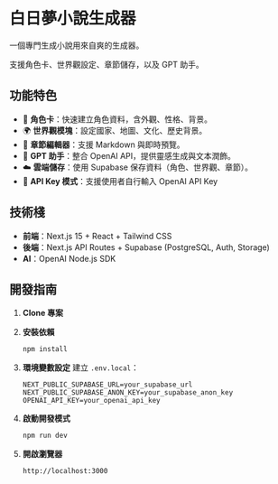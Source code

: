 # 白日夢小說生成器

一個專門生成小說用來自爽的生成器。

支援角色卡、世界觀設定、章節儲存，以及 GPT 助手。

## 功能特色

* 📇 **角色卡**：快速建立角色資料，含外觀、性格、背景。
* 🌍 **世界觀模塊**：設定國家、地圖、文化、歷史背景。
* 📖 **章節編輯器**：支援 Markdown 與即時預覽。
* 🤖 **GPT 助手**：整合 OpenAI API，提供靈感生成與文本潤飾。
* ☁️ **雲端儲存**：使用 Supabase 保存資料（角色、世界觀、章節）。
* 🔑 **API Key 模式**：支援使用者自行輸入 OpenAI API Key 

## 技術棧

* **前端**：Next.js 15 + React + Tailwind CSS
* **後端**：Next.js API Routes + Supabase (PostgreSQL, Auth, Storage)
* **AI**：OpenAI Node.js SDK

## 開發指南

1. **Clone 專案**


2. **安裝依賴**

   ```bash
   npm install
   ```

3. **環境變數設定**
   建立 `.env.local`：

   ```env
   NEXT_PUBLIC_SUPABASE_URL=your_supabase_url
   NEXT_PUBLIC_SUPABASE_ANON_KEY=your_supabase_anon_key
   OPENAI_API_KEY=your_openai_api_key
   ```

4. **啟動開發模式**

   ```bash
   npm run dev
   ```

5. **開啟瀏覽器**

   ```
   http://localhost:3000
   ```


